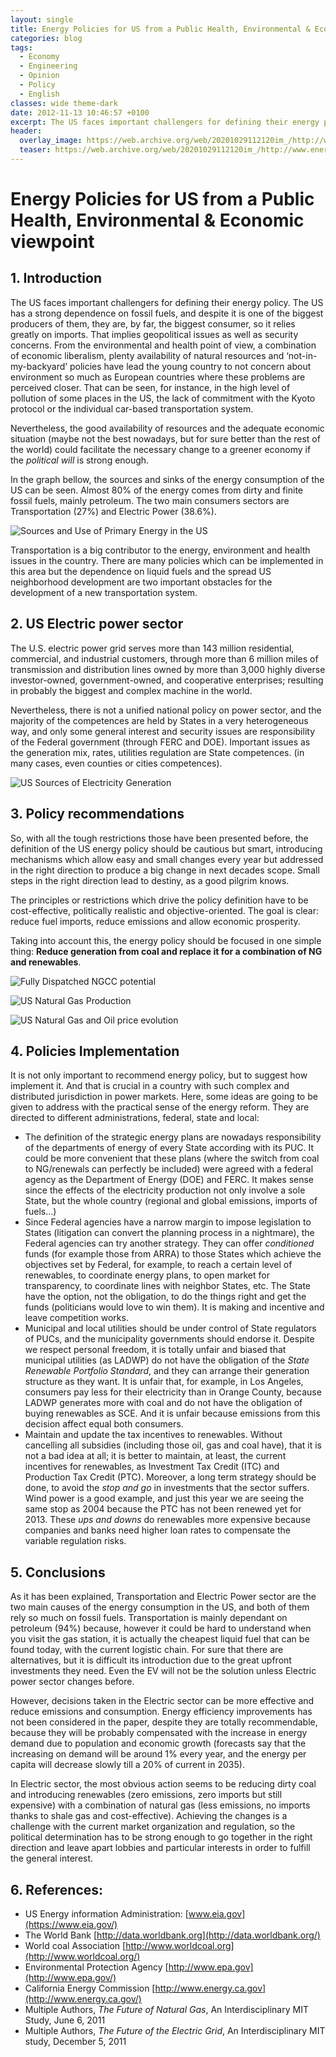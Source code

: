```yaml
---
layout: single
title: Energy Policies for US from a Public Health, Environmental & Economic viewpoint
categories: blog
tags:
  - Economy
  - Engineering
  - Opinion
  - Policy
  - English
classes: wide theme-dark
date: 2012-11-13 10:46:57 +0100
excerpt: The US faces important challengers for defining their energy policy. The US has a strong dependence on fossil fuels, and despite it is one of the biggest producers of them, they are, by far, the biggest consumer, so it relies greatly on imports.
header:
  overlay_image: https://web.archive.org/web/20201029112120im_/http://www.energyoutofthebox.energyeurope.info/wp-content/uploads/2012/11/Imagen1.jpg
  teaser: https://web.archive.org/web/20201029112120im_/http://www.energyoutofthebox.energyeurope.info/wp-content/uploads/2012/11/Imagen1.jpg
---
```


# Energy Policies for US from a Public Health, Environmental & Economic viewpoint

## 1. Introduction

The US faces important challengers for defining their energy policy. The US has a strong dependence on fossil fuels, and despite it is one of the biggest producers of them, they are, by far, the biggest consumer, so it relies greatly on imports. That implies geopolitical issues as well as security concerns. From the environmental and health point of view, a combination of economic liberalism, plenty availability of natural resources and ‘not-in-my-backyard’ policies have lead the young country to not concern about environment so much as European countries where these problems are perceived closer. That can be seen, for instance, in the high level of pollution of some places in the US, the lack of commitment with the Kyoto protocol or the individual car-based transportation system.

Nevertheless, the good availability of resources and the adequate economic situation (maybe not the best nowadays, but for sure better than the rest of the world) could facilitate the necessary change to a greener economy if the _political will_ is strong enough.

In the graph bellow, the sources and sinks of the energy consumption of the US can be seen. Almost 80% of the energy comes from dirty and finite fossil fuels, mainly petroleum. The two main consumers sectors are Transportation (27%) and Electric Power (38.6%).

![Sources and Use of Primary Energy in the US](https://web.archive.org/web/20201029112120im_/http://www.energyoutofthebox.energyeurope.info/wp-content/uploads/2012/11/Imagen1.jpg)

Transportation is a big contributor to the energy, environment and health issues in the country. There are many policies which can be implemented in this area but the dependence on liquid fuels and the spread US neighborhood development are two important obstacles for the development of a new transportation system.

## 2. US Electric power sector

The U.S. electric power grid serves more than 143 million residential, commercial, and industrial customers, through more than 6 million miles of transmission and distribution lines owned by more than 3,000 highly diverse investor-owned, government-owned, and cooperative enterprises; resulting in probably the biggest and complex machine in the world.

Nevertheless, there is not a unified national policy on power sector, and the majority of the competences are held by States in a very heterogeneous way, and only some general interest and security issues are responsibility of the Federal government (through FERC and DOE). Important issues as the generation mix, rates, utilities regulation are State competences. (in many cases, even counties or cities competences).

![US Sources of Electricity Generation](https://web.archive.org/web/20201029112120im_/http://www.energyoutofthebox.energyeurope.info/wp-content/uploads/2012/11/Imagen2.jpg)

## 3. Policy recommendations

So, with all the tough restrictions those have been presented before, the definition of the US energy policy should be cautious but smart, introducing mechanisms which allow easy and small changes every year but addressed in the right direction to produce a big change in next decades scope. Small steps in the right direction lead to destiny, as a good pilgrim knows.

The principles or restrictions which drive the policy definition have to be cost-effective, politically realistic and objective-oriented. The goal is clear: reduce fuel imports, reduce emissions and allow economic prosperity.

Taking into account this, the energy policy should be focused in one simple thing: **Reduce generation from coal and replace it for a combination of NG and renewables**.

![Fully Dispatched NGCC potential](https://web.archive.org/web/20201029112120im_/http://www.energyoutofthebox.energyeurope.info/wp-content/uploads/2012/11/Imagen3.jpg)

![US Natural Gas Production](https://web.archive.org/web/20201029112120im_/http://www.energyoutofthebox.energyeurope.info/wp-content/uploads/2012/11/Imagen4.jpg)

![US Natural Gas and Oil price evolution](https://web.archive.org/web/20201029112120im_/http://www.energyoutofthebox.energyeurope.info/wp-content/uploads/2012/11/Imagen5.jpg)

## 4. Policies Implementation

It is not only important to recommend energy policy, but to suggest how implement it. And that is crucial in a country with such complex and distributed jurisdiction in power markets. Here, some ideas are going to be given to address with the practical sense of the energy reform. They are directed to different administrations, federal, state and local:

- The definition of the strategic energy plans are nowadays responsibility of the departments of energy of every State according with its PUC. It could be more convenient that these plans (where the switch from coal to NG/renewals can perfectly be included) were agreed with a federal agency as the Department of Energy (DOE) and FERC. It makes sense since the effects of the electricity production not only involve a sole State, but the whole country (regional and global emissions, imports of fuels…)
- Since Federal agencies have a narrow margin to impose legislation to States (litigation can convert the planning process in a nightmare), the Federal agencies can try another strategy. They can offer _conditioned_ funds (for example those from ARRA) to those States which achieve the objectives set by Federal, for example, to reach a certain level of renewables, to coordinate energy plans, to open market for transparency, to coordinate lines with neighbor States, etc. The State have the option, not the obligation, to do the things right and get the funds (politicians would love to win them). It is making and incentive and leave competition works.
- Municipal and local utilities should be under control of State regulators of PUCs, and the municipality governments should endorse it. Despite we respect personal freedom, it is totally unfair and biased that municipal utilities (as LADWP) do not have the obligation of the _State Renewable Portfolio Standard_, and they can arrange their generation structure as they want. It is unfair that, for example, in Los Angeles, consumers pay less for their electricity than in Orange County, because LADWP generates more with coal and do not have the obligation of buying renewables as SCE. And it is unfair because emissions from this decision affect equal both consumers.
- Maintain and update the tax incentives to renewables. Without cancelling all subsidies (including those oil, gas and coal have), that it is not a bad idea at all; it is better to maintain, at least, the current incentives for renewables, as Investment Tax Credit (ITC) and Production Tax Credit (PTC). Moreover, a long term strategy should be done, to avoid the _stop and go_ in investments that the sector suffers. Wind power is a good example, and just this year we are seeing the same stop as 2004 because the PTC has not been renewed yet for 2013. These _ups and downs_ do renewables more expensive because companies and banks need higher loan rates to compensate the variable regulation risks.

## 5. Conclusions

As it has been explained, Transportation and Electric Power sector are the two main causes of the energy consumption in the US, and both of them rely so much on fossil fuels. Transportation is mainly dependant on petroleum (94%) because, however it could be hard to understand when you visit the gas station, it is actually the cheapest liquid fuel that can be found today, with the current logistic chain. For sure that there are alternatives, but it is difficult its introduction due to the great upfront investments they need. Even the EV will not be the solution unless Electric power sector changes before.

However, decisions taken in the Electric sector can be more effective and reduce emissions and consumption. Energy efficiency improvements has not been considered in the paper, despite they are totally recommendable, because they will be probably compensated with the increase in energy demand due to population and economic growth (forecasts say that the increasing on demand will be around 1% every year, and the energy per capita will decrease slowly till a 20% of current in 2035).

In Electric sector, the most obvious action seems to be reducing dirty coal and introducing renewables (zero emissions, zero imports but still expensive) with a combination of natural gas (less emissions, no imports thanks to shale gas and cost-effective). Achieving the changes is a challenge with the current market organization and regulation, so the political determination has to be strong enough to go together in the right direction and leave apart lobbies and particular interests in order to fulfill the general interest.

## 6. References:

- US Energy information Administration: [www.eia.gov](https://www.eia.gov/)
- The World Bank [http://data.worldbank.org](http://data.worldbank.org/)
- World coal Association [http://www.worldcoal.org](http://www.worldcoal.org/)
- Environmental Protection Agency [http://www.epa.gov](http://www.epa.gov/)
- California Energy Commission [http://www.energy.ca.gov](http://www.energy.ca.gov/)
- Multiple Authors, _The Future of Natural Gas_, An Interdisciplinary MIT Study, June 6, 2011
- Multiple Authors, _The Future of the Electric Grid_, An Interdisciplinary MIT study, December 5, 2011
